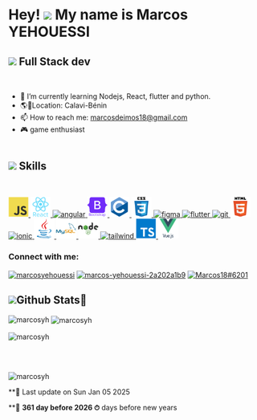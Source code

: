 # Hey! ![](https://user-images.githubusercontent.com/18350557/176309783-0785949b-9127-417c-8b55-ab5a4333674e.gif)  My name is Marcos YEHOUESSI


## <picture><img src="https://res.cloudinary.com/dbx3mcmdp/image/upload/v1733905711/anyhwqfdsp67nzxun1y5.gif" width=50px /></picture> Full Stack dev  

<br>

- 🌱 I’m currently learning Nodejs, React, flutter and python.
- 🌎📍Location: Calavi-Bénin 
- 📫 How to reach me: marcosdeimos18@gmail.com
- 🎮 game enthusiast 
<br><br>

## <img src="https://media2.giphy.com/media/QssGEmpkyEOhBCb7e1/giphy.gif?cid=ecf05e47a0n3gi1bfqntqmob8g9aid1oyj2wr3ds3mg700bl&rid=giphy.gif" width ="25"><b> Skills</b>
<br>
<p align="left">
<a href="https://developer.mozilla.org/en-US/docs/Web/JavaScript" target="_blank" rel="noreferrer"> <img src="https://raw.githubusercontent.com/devicons/devicon/master/icons/javascript/javascript-original.svg" alt="javascript" width="40" height="40"/> </a> <a href="https://reactjs.org/" target="_blank" rel="noreferrer"> <img src="https://raw.githubusercontent.com/devicons/devicon/master/icons/react/react-original-wordmark.svg" alt="react" width="40" height="40"/> </a> <a href="https://angular.io" target="_blank" rel="noreferrer"> <img src="https://angular.io/assets/images/logos/angular/angular.svg" alt="angular" width="40" height="40"/> </a> <a href="https://getbootstrap.com" target="_blank" rel="noreferrer"> <img src="https://raw.githubusercontent.com/devicons/devicon/master/icons/bootstrap/bootstrap-plain-wordmark.svg" alt="bootstrap" width="40" height="40"/> </a> <a href="https://www.cprogramming.com/" target="_blank" rel="noreferrer"> <img src="https://raw.githubusercontent.com/devicons/devicon/master/icons/c/c-original.svg" alt="c" width="40" height="40"/> </a> <a href="https://www.w3schools.com/css/" target="_blank" rel="noreferrer"> <img src="https://raw.githubusercontent.com/devicons/devicon/master/icons/css3/css3-original-wordmark.svg" alt="css3" width="40" height="40"/> </a> <a href="https://www.figma.com/" target="_blank" rel="noreferrer"> <img src="https://www.vectorlogo.zone/logos/figma/figma-icon.svg" alt="figma" width="40" height="40"/> </a> <a href="https://flutter.dev" target="_blank" rel="noreferrer"> <img src="https://www.vectorlogo.zone/logos/flutterio/flutterio-icon.svg" alt="flutter" width="40" height="40"/> </a> <a href="https://git-scm.com/" target="_blank" rel="noreferrer"> <img src="https://www.vectorlogo.zone/logos/git-scm/git-scm-icon.svg" alt="git" width="40" height="40"/> </a> <a href="https://www.w3.org/html/" target="_blank" rel="noreferrer"> <img src="https://raw.githubusercontent.com/devicons/devicon/master/icons/html5/html5-original-wordmark.svg" alt="html5" width="40" height="40"/> </a> <a href="https://ionicframework.com" target="_blank" rel="noreferrer"> <img src="https://upload.wikimedia.org/wikipedia/commons/d/d1/Ionic_Logo.svg" alt="ionic" width="40" height="40"/> </a> <a href="https://www.java.com" target="_blank" rel="noreferrer"> <img src="https://raw.githubusercontent.com/devicons/devicon/master/icons/java/java-original.svg" alt="java" width="40" height="40"/> </a>  <a href="https://www.mysql.com/" target="_blank" rel="noreferrer"> <img src="https://raw.githubusercontent.com/devicons/devicon/master/icons/mysql/mysql-original-wordmark.svg" alt="mysql" width="40" height="40"/> </a> <a href="https://nodejs.org" target="_blank" rel="noreferrer"> <img src="https://raw.githubusercontent.com/devicons/devicon/master/icons/nodejs/nodejs-original-wordmark.svg" alt="nodejs" width="40" height="40"/> </a>  <a href="https://tailwindcss.com/" target="_blank" rel="noreferrer"> <img src="https://www.vectorlogo.zone/logos/tailwindcss/tailwindcss-icon.svg" alt="tailwind" width="40" height="40"/> </a> <a href="https://www.typescriptlang.org/" target="_blank" rel="noreferrer"> <img src="https://raw.githubusercontent.com/devicons/devicon/master/icons/typescript/typescript-original.svg" alt="typescript" width="40" height="40"/> </a> <a href="https://vuejs.org/" target="_blank" rel="noreferrer"> <img src="https://raw.githubusercontent.com/devicons/devicon/master/icons/vuejs/vuejs-original-wordmark.svg" alt="vuejs" width="40" height="40"/> </a> </p>

<h3 align="left">Connect with me:</h3>
<p align="left">
<!-- <a href="https://twitter.com/marcosdeimos" target="blank"><img align="center" src="https://raw.githubusercontent.com/rahuldkjain/github-profile-readme-generator/master/src/images/icons/Social/twitter.svg" alt="marcosdeimos" height="30" width="40" /></a> -->
<a href="https://www.twitter.com/marcosyehouessi" target="_blank" rel="noreferrer"><img align="center" src="https://raw.githubusercontent.com/danielcranney/readme-generator/main/public/icons/socials/twitter.svg" alt="marcosyehouessi" height="30" width="40" /></a>
<a href="https://linkedin.com/in/marcos-yehouessi-2a202a1b9" target="blank"><img align="center" src="https://raw.githubusercontent.com/rahuldkjain/github-profile-readme-generator/master/src/images/icons/Social/linked-in-alt.svg" alt="marcos-yehouessi-2a202a1b9" height="30" width="40" /></a>
<a href="https://discord.gg/Marcos18#6201" target="blank"><img align="center" src="https://raw.githubusercontent.com/rahuldkjain/github-profile-readme-generator/master/src/images/icons/Social/discord.svg" alt="Marcos18#6201" height="30" width="40" /></a>
</p>

## <img src="https://media.giphy.com/media/iY8CRBdQXODJSCERIr/giphy.gif" width="35">Github Stats🚀

<p><img align="left" src="https://github-readme-stats.vercel.app/api/top-langs?username=marcosyh&show_icons=true&theme=radical&locale=en&layout=compact" alt="marcosyh" /></p>

<p>&nbsp;<img align="center" src="https://github-readme-stats.vercel.app/api?username=marcosyh&show_icons=true&theme=radical&title_color=6c9ef3&text_color=37b8a9&bg_color=1a1b27&locale=en" alt="marcosyh" /></p>

<p><img align="center" src="https://github-readme-streak-stats.herokuapp.com/?user=marcosyh&" alt="marcosyh" /></p>
<br><br>
<p align="left"> <img src="https://komarev.com/ghpvc/?username=marcosyh&label=Profile%20views&color=0e75b6&style=flat" alt="marcosyh" /> </p>


**📅 Last update on Sun Jan 05 2025

**🎉 **361 day before 2026 ⏱** days before new years

<!--
**MarcosYH/MarcosYH** is a ✨ _special_ ✨ repository because its README.md (this file) appears on your GitHub profile.

Here are some ideas to get you started:

- 🔭 I’m currently working on ...
- 🌱 I’m currently learning ...
- 👯 I’m looking to collaborate on ...
- 🤔 I’m looking for help with ...
- 💬 Ask me about ...
- 📫 How to reach me: ...
- 😄 Pronouns: ...
- ⚡ Fun fact: ...
-->
